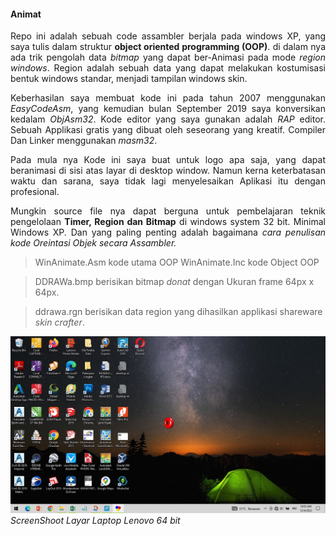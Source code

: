 
#### Animat
<p align=justify>Repo ini adalah sebuah code assambler 
berjala pada windows XP, yang saya tulis dalam struktur 
<b>object oriented programming (OOP)</b>. di dalam nya 
ada trik pengolah data <i>bitmap</i> yang dapat 
ber-Animasi pada mode <i>region windows</i>. Region 
adalah sebuah data yang dapat melakukan kostumisasi 
bentuk windows standar, menjadi
 tampilan windows skin.</p>

<p align=justify>Keberhasilan saya membuat kode ini pada 
tahun 2007 menggunakan <i>EasyCodeAsm</i>, yang kemudian 
bulan September 2019 saya konversikan kedalam 
<i>ObjAsm32</i>. Kode editor yang saya gunakan adalah 
<i>RAP</i> editor. Sebuah Applikasi gratis yang dibuat 
oleh seseorang yang kreatif. Compiler Dan Linker
 menggunakan <i>masm32</i>.</p>

<p align=justify>Pada mula nya Kode ini saya buat untuk 
logo apa saja, yang dapat beranimasi di sisi atas layar 
di desktop window. Namun kerna keterbatasan waktu dan 
sarana, saya tidak lagi menyelesaikan Aplikasi itu 
dengan profesional.</p>

<p align=justify>Mungkin source file nya dapat berguna 
untuk pembelajaran teknik pengelolaan <b>Timer, Region 
dan Bitmap</b> di windows system 32 bit. Minimal Windows 
XP. Dan yang paling penting adalah bagaimana <i>cara 
penulisan kode Oreintasi Objek secara Assambler.</i> 
</p>



> WinAnimate.Asm kode utama OOP
> WinAnimate.Inc kode Object OOP

> DDRAWa.bmp berisikan bitmap *donat* dengan Ukuran 
> frame 64px x 64px.

> ddrawa.rgn berisikan data region yang dihasilkan 
> applikasi shareware *skin crafter*. 

![image](Animate.jpg)
*ScreenShoot Layar Laptop Lenovo 64 bit*


